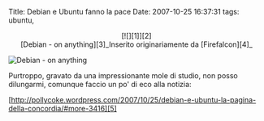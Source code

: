 Title: Debian e Ubuntu fanno la pace
Date:  2007-10-25 16:37:31
tags: ubuntu,

<center>[![][1]][2]<br>[Debian - on anything][3]_Inserito originariamente da
[Firefalcon][4]_</center>

![Debian - on anything]({filename}/images/773000480_8a3f0b611e_m.jpg)

Purtroppo, gravato da una impressionante mole di studio, non posso dilungarmi,
comunque faccio un po' di eco alla notizia:

[http://pollycoke.wordpress.com/2007/10/25/debian-e-ubuntu-la-pagina-della-concordia/#more-3416][5]

   [1]: http://dl.dropbox.com/u/369614/blog/img_red/773000480_8a3f0b611e_m.jpg

   [2]: http://www.flickr.com/photos/firefalcon/773000480/

   [3]: http://www.flickr.com/photos/firefalcon/773000480/

   [4]: http://www.flickr.com/people/firefalcon/

   [5]: http://pollycoke.wordpress.com/2007/10/25/debian-e-ubuntu-la-pagina-della-concordia/#more-3416
